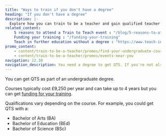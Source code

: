 ```yaml
---
title: "Ways to train if you don't have a degree"
heading: "If you don't have a degree"
description: |-
  Explore how you can train to be a teacher and gain qualified teacher status (QTS) if you don’t have a degree.
related_content:
    5 reasons to attend a Train to Teach event : "/blog/5-reasons-to-attend-a-train-to-teach-event"
    Funding your training : "/funding-your-training"
    Teach in further education without a degree : "https://www.teach-in-further-education.campaign.gov.uk"
promo_content:
    - content/train-to-be-a-teacher/promos/find-your-undergraduate-course
    - content/train-to-be-a-teacher/promos/events-near-you
navigation: 12.10
navigation_description: You need a degree to get QTS. If you're not already studying for one, find out more about undergraduate degree courses.
---
```


You can get QTS as part of an undergraduate degree.

Courses typically cost £9,250 per year and can take up to 4 years but you can get [funding for your training](/funding-your-training).

Qualifications vary depending on the course. For example, you could get QTS with a:

- Bachelor of Arts (BA)
- Bachelor of Education (BEd)
- Bachelor of Science (BSc)
